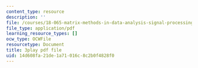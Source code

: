 ```yaml
---
content_type: resource
description: ''
file: /courses/18-065-matrix-methods-in-data-analysis-signal-processing-and-machine-learning-spring-2018/14d608fa21de1a71016c8c2b0f4828f0_t36jZG07MYc.pdf
file_type: application/pdf
learning_resource_types: []
ocw_type: OCWFile
resourcetype: Document
title: 3play pdf file
uid: 14d608fa-21de-1a71-016c-8c2b0f4828f0
---
```

